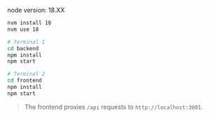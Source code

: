 node version: 18.XX

```bash
nvm install 18
nvm use 18

# Terminal 1
cd backend
npm install
npm start

# Terminal 2
cd frontend
npm install
npm start
```

> The frontend proxies `/api` requests to `http://localhost:3001`.
